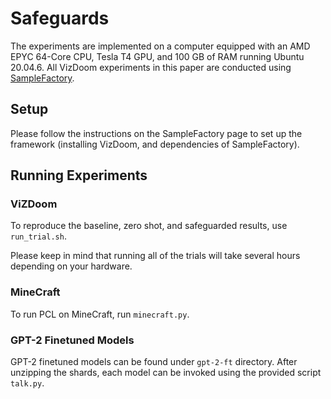 # Safeguards

The experiments are implemented on a computer equipped with an AMD EPYC 64-Core CPU, Tesla T4 GPU, and 100 GB of RAM running Ubuntu 20.04.6. All VizDoom experiments in this paper are conducted using [SampleFactory](https://github.com/alex-petrenko/sample-factory).

## Setup

Please follow the instructions on the SampleFactory page to set up the framework (installing VizDoom, and dependencies of SampleFactory).

## Running Experiments

### ViZDoom

To reproduce the baseline, zero shot, and safeguarded results, use `run_trial.sh`.

Please keep in mind that running all of the trials will take several hours depending on your hardware.

### MineCraft

To run PCL on MineCraft, run `minecraft.py`.

### GPT-2 Finetuned Models

GPT-2 finetuned models can be found under `gpt-2-ft` directory. After unzipping the shards, each model can be invoked using the provided script `talk.py`.

